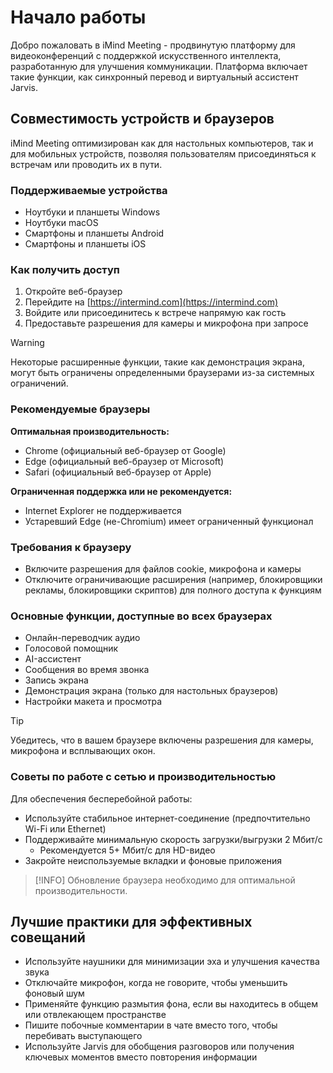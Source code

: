 # Начало работы <Badge type="warning" text="beta" />

Добро пожаловать в iMind Meeting - продвинутую платформу для видеоконференций с поддержкой искусственного интеллекта, разработанную для улучшения коммуникации. Платформа включает такие функции, как синхронный перевод и виртуальный ассистент Jarvis.

## Совместимость устройств и браузеров

iMind Meeting оптимизирован как для настольных компьютеров, так и для мобильных устройств, позволяя пользователям присоединяться к встречам или проводить их в пути.

### Поддерживаемые устройства

- Ноутбуки и планшеты Windows
- Ноутбуки macOS
- Смартфоны и планшеты Android
- Смартфоны и планшеты iOS

### Как получить доступ

1. Откройте веб-браузер
2. Перейдите на [https://intermind.com](https://intermind.com)
3. Войдите или присоединитесь к встрече напрямую как гость
4. Предоставьте разрешения для камеры и микрофона при запросе

> [!WARNING]
> Некоторые расширенные функции, такие как демонстрация экрана, могут быть ограничены определенными браузерами из-за системных ограничений.

### Рекомендуемые браузеры

**Оптимальная производительность:**

- Chrome (официальный веб-браузер от Google)
- Edge (официальный веб-браузер от Microsoft)
- Safari (официальный веб-браузер от Apple)

**Ограниченная поддержка или не рекомендуется:**

- Internet Explorer не поддерживается
- Устаревший Edge (не-Chromium) имеет ограниченный функционал

### Требования к браузеру

- Включите разрешения для файлов cookie, микрофона и камеры
- Отключите ограничивающие расширения (например, блокировщики рекламы, блокировщики скриптов) для полного доступа к функциям

### Основные функции, доступные во всех браузерах

- Онлайн-переводчик аудио
- Голосовой помощник
- AI-ассистент
- Сообщения во время звонка
- Запись экрана
- Демонстрация экрана (только для настольных браузеров)
- Настройки макета и просмотра

> [!TIP]
> Убедитесь, что в вашем браузере включены разрешения для камеры, микрофона и всплывающих окон.

### Советы по работе с сетью и производительностью

Для обеспечения бесперебойной работы:

- Используйте стабильное интернет-соединение (предпочтительно Wi-Fi или Ethernet)
- Поддерживайте минимальную скорость загрузки/выгрузки 2 Мбит/с
  - Рекомендуется 5+ Мбит/с для HD-видео
- Закройте неиспользуемые вкладки и фоновые приложения

> [!INFO]
> Обновление браузера необходимо для оптимальной производительности.

## Лучшие практики для эффективных совещаний

- Используйте наушники для минимизации эха и улучшения качества звука
- Отключайте микрофон, когда не говорите, чтобы уменьшить фоновый шум
- Применяйте функцию размытия фона, если вы находитесь в общем или отвлекающем пространстве
- Пишите побочные комментарии в чате вместо того, чтобы перебивать выступающего
- Используйте Jarvis для обобщения разговоров или получения ключевых моментов вместо повторения информации
